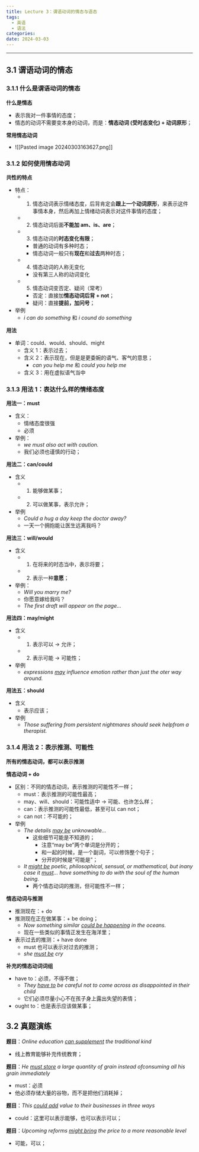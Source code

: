 ```yaml
---
title: Lecture 3：谓语动词的情态与语态
tags:
  - 英语
  - 语法
categories: 
date: 2024-03-03
---
```

---
## 3.1 谓语动词的情态
### 3.1.1 什么是谓语动词的情态
**什么是情态**
+ 表示我对一件事情的态度；
+ 情态的动词不需要变本身的动词，而是：**情态动词 (受时态变化) + 动词原形**；

**常用情态动词**
+ ![[Pasted image 20240303163627.png]]

### 3.1.2 如何使用情态动词
**共性的特点**
+ 特点：
	+ 1. 情态动词表示情绪态度，后背肯定会**跟上一个动词原形**，来表示这件事情本身，然后再加上情绪动词表示对这件事情的态度；
	+ 2. 情态动词后面**不能加 am、is、are**；
	+ 3. 情态动词的**时态变化有限**；
		+ 普通的动词有多种时态；
		+ 情态动词一般只有**现在**和**过去**两种时态；
	+ 4. 情态动词的人称无变化
		+ 没有第三人称的动词变化
	+ 5. 情态动词变否定、疑问（常考）
		+ 否定：直接加**情态动词后背 + not**；
		+ 疑问：直接**提前，加问号**；
+ 举例
	+ *i can do something* 和 *i cound do something* 

**用法**
+ 单词：could、would、should、might
	+ 含义 1：表示过去；
	+ 含义 2：表示现在，但是是更委婉的语气、客气的意思；
		+ *can you help me* 和 *could you help me*
	+ 含义 3：用在虚拟语气当中

### 3.1.3 用法 1：表达什么样的情绪态度
**用法一：must**
+ 含义：
	+ 情绪态度很强
	+ 必须
+ 举例：
	+ *we must also act with caution.*
	+ 我们必须也谨慎的行动；

**用法二：can/could**
+ 含义
	+ 1. 能够做某事；
	+ 2. 可以做某事，表示允许；
+ 举例
	+ *Could a hug a day keep the doctor away?*
	+ 一天一个拥抱能让医生远离我吗？

**用法三：will/would**
+ 含义
	+ 1. 在将来的时态当中，表示将要；
	+ 2. 表示一种**意愿**；
+ 举例：
	+ *Will you marry me?*
	+ 你愿意嫁给我吗？
	+ *The first draft will appear on the page...*

**用法四：may/might**
+ 含义
	+ 1. 表示可以 -> 允许；
	+ 2. 表示可能 -> 可能性；
+ 举例
	+ *expressions <u>may</u> influence emotion rather than just the oter way around.*

**用法五：should**
+ 含义
	+ 表示应该；
+ 举例
	+ *Those suffering from persistent nightmares should seek helpfrom a therapist.*

### 3.1.4 用法 2：表示推测、可能性
**所有的情态动词，都可以表示推测**

**情态动词 + do**
+ 区别：不同的情态动词，表示推测的可能性不一样；
	+ must：表示推测的可能性最高；
	+ may、will、should：可能性适中 -> 可能、也许怎么样；
	+ can：表示推测的可能性最低，甚至可以 can not；
	+ can not：不可能的；
+ 举例
	+ *The details <u>may be</u> unknowable...*
		+ 这些细节可能是不知道的；
			+ 注意“may be”两个单词是分开的；
			+ 和一起的时候，是一个副词，可以修饰整个句子；
			+ 分开的时候是“可能是”；
	+ *It <u>might be</u> poetic, philosophical, sensual, or mathematical, but inany case it <u>must</u>… have something to do with the soul of the human being.*
		+ 两个情态动词的推测，但可能性不一样；

**情态动词与推测**
+ 推测现在：+ do
+ 推测现在正在做某事：+ be doing；
	+ *Now something similar <u>could be happening</u> in the oceans.*
	+ 现在一些类似的事情正发生在海洋里；
+ 表示过去的推测：+ have done
	+ must 也可以表示对过去的推测；
	+ *she <u>must be</u> cry*

**补充的情态动词词组**
+ have to：必须，不得不做；
	+ *They <u>have to</u> be careful not to come across as disappointed in their child*
	+ 它们必须尽量小心不在孩子身上露出失望的表情；
+ ought to：也是表示应该做某事；

## 3.2 真题演练
**题目**：*Online education <u>can supplement</u> the traditional kind*
+ 线上教育能够补充传统教育；

**题目**：*He <u>must store</u> a large quantity of grain instead ofconsuming all his grain immediately*
+ must：必须
+ 他必须存储大量的谷物，而不是把他们消耗掉；

**题目**：*This <u>could add</u> value to their businesses in three ways*
+ could：这里可以表示能够，也可以表示可以；

**题目**：*Upcoming reforms <u>might bring</u> the price to a more reasonable level*
+ 可能，可以；
